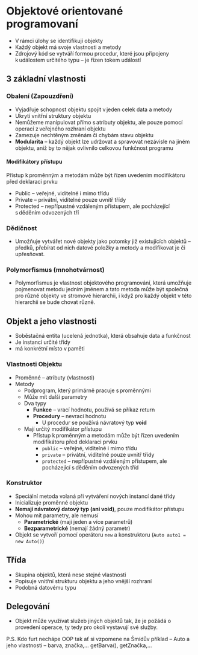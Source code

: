 # Objektové orientované programovaní
* V rámci úlohy se identifikují objekty
* Každý objekt má svoje vlastnosti a metody
* Zdrojový kód se vytváří formou procedur, které jsou připojeny k událostem určitého typu – je řízen tokem událostí

## 3 základní vlastnosti


### Obalení (Zapouzdření)
* Vyjadřuje schopnost objektu spojit v jeden celek data a metody
* Ukrytí vnitřní struktury objektu
* Nemůžeme manipulovat přímo s atributy objektu, ale pouze pomocí operací z veřejného rozhraní objektu
* Zamezuje nechtěným změnám či chybám stavu objektu
* **Modularita** – každý objekt lze udržovat a spravovat nezávisle na jiném objektu, aniž by to nějak ovlivnilo celkovou funkčnost programu

#### Modifikátory přístupu
Přístup k proměnným a metodám může být řízen uvedením modifikátoru před deklaraci prvku

* Public – veřejné, viditelné i mimo třídu
* Private – privátní, viditelné pouze uvnitř třídy
* Protected – nepřípustné vzdáleným přístupem, ale pocházející s děděním odvozených tří

### Dědičnost
* Umožňuje vytvářet nové objekty jako potomky již existujících objektů – předků, přebírat od nich datové položky a metody a modifikovat je či upřesňovat.

### Polymorfismus (mnohotvárnost)
* Polymorfismus je vlastnost objektového programování, která umožňuje pojmenovat metodu jedním jménem a tato metoda může být společná pro různé objekty ve stromové hierarchii, i když pro každý objekt v této hierarchii se bude chovat různě.

## Objekt a jeho vlastnosti
* Soběstačná entita (ucelená jednotka), která obsahuje data a funkčnost
* Je instancí určité třídy
* má konkrétní místo v paměti

### Vlastnosti Objektu
* Proměnné – atributy (vlastnosti)
* Metody
	* Podprogram, který primárně pracuje s proměnnými
	* Může mít další parametry
	* Dva typy
		* **Funkce** – vrací hodnotu, používá se příkaz return
		* **Procedury** – nevrací hodnotu
			* U procedur se používá návratový typ **void**
	* Mají určitý modifikátor přístupu 
		* Přístup k proměnným a metodám může být řízen uvedením modifikátoru před deklaraci prvku 
			* `public` – veřejné, viditelné i mimo třídu 
			* `private` – privátní, viditelné pouze uvnitř třídy 
			* `protected` – nepřípustné vzdáleným přístupem, ale pocházející s děděním odvozených tříd

### Konstruktor 
* Speciální metoda volaná při vytváření nových instancí dané třídy 
* Inicializuje proměnné objektu 
* **Nemají návratový datový typ (ani void)**, pouze modifikátor přístupu
* Mohou mít parametry, ale nemusí 
	* **Parametrické** (mají jeden a více parametrů)
	* **Bezparametrické** (nemají žádný parametr)
* Objekt se vytvoří pomocí operátoru `new` a konstruktoru (`Auto auto1 = new Auto()`)

## Třída  
* Skupina objektů, která nese stejné vlastnosti 
* Popisuje vnitřní strukturu objektu a jeho vnější rozhraní 
* Podobná datovému typu 

## Delegování 
* Objekt může využívat služeb jiných objektů tak, že je požádá o provedení operace, ty tedy pro okolí vystavují své služby.

P.S. Kdo furt nechápe OOP tak ať si vzpomene na Šmídův příklad – Auto a jeho vlastnosti – barva, značka,… getBarva(), getZnačka,… 
